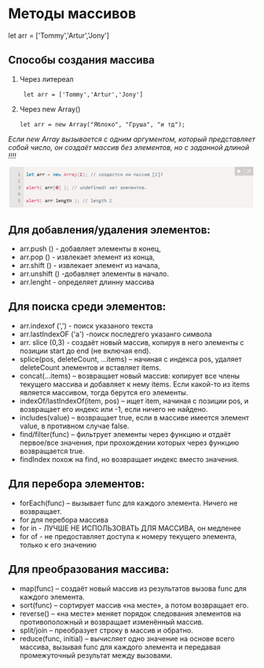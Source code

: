 # Методы массивов #
let arr = ['Tommy','Artur','Jony'] 

## Cпособы создания массива

1. Через литереал 

        let arr = ['Tommy','Artur','Jony'] 

2.  Через new Array()

        let arr = new Array("Яблоко", "Груша", "и тд");

*Если new Array вызывается с одним аргументом, который представляет собой число, он создаёт массив без элементов, но с заданной длиной !!!!*

![Array](./11.png)


## Для добавления/удаления элементов:
- arr.push () - добавляет элементы в конец,
- arr.pop () - извлекает элемент из конца,
- arr.shift () - извлекает элемент из начала, 
- arr.unshift () -добавляет элементы в начало.
- arr.lenght - определяет длинну массива 

## Для поиска среди элементов:
- arr.indexof (',') - поиск указаного текста 
- arr.lastIndexOF ('a') -поиск последгего указанго символа 
- arr. slice (0,3) - создаёт новый массив, копируя в него элементы с позиции start до end (не включая end).
- splice(pos, deleteCount, ...items) – начиная с индекса pos, удаляет deleteCount элементов и вставляет items.
- concat(...items) – возвращает новый массив: копирует все члены текущего массива и добавляет к нему items. Если какой-то из items является массивом, тогда берутся его элементы.
- indexOf/lastIndexOf(item, pos) – ищет item, начиная с позиции pos, и возвращает его индекс или -1, если ничего не найдено.
- includes(value) – возвращает true, если в массиве имеется элемент value, в противном случае false.
- find/filter(func) – фильтрует элементы через функцию и отдаёт первое/все значения, при прохождении которых через функцию возвращается true.
- findIndex похож на find, но возвращает индекс вместо значения.

## Для перебора элементов:
- forEach(func) – вызывает func для каждого элемента. Ничего не возвращает.
- for для перебора массива 
- for in - ЛУЧШЕ НЕ ИСПОЛЬЗОВАТЬ ДЛЯ МАССИВА, он медленее 
- for of - не предоставляет доступа к номеру текущего элемента, только к его значению


## Для преобразования массива:
- map(func) – создаёт новый массив из результатов вызова func для каждого элемента.
- sort(func) – сортирует массив «на месте», а потом возвращает его.
- reverse() – «на месте» меняет порядок следования элементов на противоположный и возвращает изменённый массив.
- split/join – преобразует строку в массив и обратно.
- reduce(func, initial) – вычисляет одно значение на основе всего массива, вызывая func для каждого элемента и передавая промежуточный результат между вызовами.